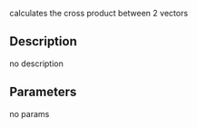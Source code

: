 calculates the cross product between 2 vectors




## Description
no description
## Parameters
no params